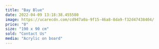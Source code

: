 ```yaml
---
title: "Bay Blue"
date: 2022-04-09 13:18:38.455580
image: https://ucarecdn.com/cd947a0a-9f15-46a8-8da9-f32d47438404/
price: "0"
size: "190 x 90 cm"
sold: "Contact Us"
media: "Acrylic on board"
---
```


